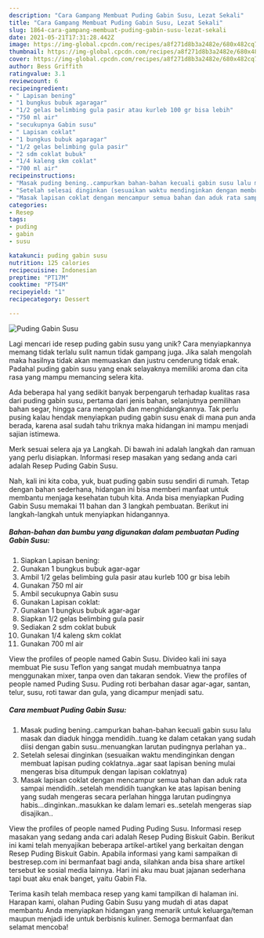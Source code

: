 ```yaml
---
description: "Cara Gampang Membuat Puding Gabin Susu, Lezat Sekali"
title: "Cara Gampang Membuat Puding Gabin Susu, Lezat Sekali"
slug: 1864-cara-gampang-membuat-puding-gabin-susu-lezat-sekali
date: 2021-05-21T17:31:28.442Z
image: https://img-global.cpcdn.com/recipes/a8f271d8b3a2482e/680x482cq70/puding-gabin-susu-foto-resep-utama.jpg
thumbnail: https://img-global.cpcdn.com/recipes/a8f271d8b3a2482e/680x482cq70/puding-gabin-susu-foto-resep-utama.jpg
cover: https://img-global.cpcdn.com/recipes/a8f271d8b3a2482e/680x482cq70/puding-gabin-susu-foto-resep-utama.jpg
author: Bess Griffith
ratingvalue: 3.1
reviewcount: 6
recipeingredient:
- " Lapisan bening"
- "1 bungkus bubuk agaragar"
- "1/2 gelas belimbing gula pasir atau kurleb 100 gr bisa lebih"
- "750 ml air"
- "secukupnya Gabin susu"
- " Lapisan coklat"
- "1 bungkus bubuk agaragar"
- "1/2 gelas belimbing gula pasir"
- "2 sdm coklat bubuk"
- "1/4 kaleng skm coklat"
- "700 ml air"
recipeinstructions:
- "Masak puding bening..campurkan bahan-bahan kecuali gabin susu lalu masak dan diaduk hingga mendidih..tuang ke dalam cetakan yang sudah diisi dengan gabin susu..menuangkan larutan pudingnya perlahan ya.."
- "Setelah selesai dinginkan (sesuaikan waktu mendinginkan dengan membuat lapisan puding coklatnya..agar saat lapisan bening mulai mengeras bisa ditumpuk dengan lapisan coklatnya)"
- "Masak lapisan coklat dengan mencampur semua bahan dan aduk rata sampai mendidih..setelah mendidih tuangkan ke atas lapisan bening yang sudah mengeras secara perlahan hingga larutan pudingnya habis...dinginkan..masukkan ke dalam lemari es..setelah mengeras siap disajikan.."
categories:
- Resep
tags:
- puding
- gabin
- susu

katakunci: puding gabin susu 
nutrition: 125 calories
recipecuisine: Indonesian
preptime: "PT17M"
cooktime: "PT54M"
recipeyield: "1"
recipecategory: Dessert

---
```



![Puding Gabin Susu](https://img-global.cpcdn.com/recipes/a8f271d8b3a2482e/680x482cq70/puding-gabin-susu-foto-resep-utama.jpg)

Lagi mencari ide resep puding gabin susu yang unik? Cara menyiapkannya memang tidak terlalu sulit namun tidak gampang juga. Jika salah mengolah maka hasilnya tidak akan memuaskan dan justru cenderung tidak enak. Padahal puding gabin susu yang enak selayaknya memiliki aroma dan cita rasa yang mampu memancing selera kita.

Ada beberapa hal yang sedikit banyak berpengaruh terhadap kualitas rasa dari puding gabin susu, pertama dari jenis bahan, selanjutnya pemilihan bahan segar, hingga cara mengolah dan menghidangkannya. Tak perlu pusing kalau hendak menyiapkan puding gabin susu enak di mana pun anda berada, karena asal sudah tahu triknya maka hidangan ini mampu menjadi sajian istimewa.

Merk sesuai selera aja ya Langkah. Di bawah ini adalah langkah dan ramuan yang perlu disiapkan. Informasi resep masakan yang sedang anda cari adalah Resep Puding Gabin Susu.


Nah, kali ini kita coba, yuk, buat puding gabin susu sendiri di rumah. Tetap dengan bahan sederhana, hidangan ini bisa memberi manfaat untuk membantu menjaga kesehatan tubuh kita. Anda bisa menyiapkan Puding Gabin Susu memakai 11 bahan dan 3 langkah pembuatan. Berikut ini langkah-langkah untuk menyiapkan hidangannya.

<!--inarticleads1-->

##### Bahan-bahan dan bumbu yang digunakan dalam pembuatan Puding Gabin Susu:

1. Siapkan  Lapisan bening:
1. Gunakan 1 bungkus bubuk agar-agar
1. Ambil 1/2 gelas belimbing gula pasir atau kurleb 100 gr bisa lebih
1. Gunakan 750 ml air
1. Ambil secukupnya Gabin susu
1. Gunakan  Lapisan coklat:
1. Gunakan 1 bungkus bubuk agar-agar
1. Siapkan 1/2 gelas belimbing gula pasir
1. Sediakan 2 sdm coklat bubuk
1. Gunakan 1/4 kaleng skm coklat
1. Gunakan 700 ml air


View the profiles of people named Gabin Susu. Divideo kali ini saya membuat Pie susu Teflon yang sangat mudah membuatnya tanpa menggunakan mixer, tanpa oven dan takaran sendok. View the profiles of people named Puding Susu. Puding roti berbahan dasar agar-agar, santan, telur, susu, roti tawar dan gula, yang dicampur menjadi satu. 

<!--inarticleads2-->

##### Cara membuat Puding Gabin Susu:

1. Masak puding bening..campurkan bahan-bahan kecuali gabin susu lalu masak dan diaduk hingga mendidih..tuang ke dalam cetakan yang sudah diisi dengan gabin susu..menuangkan larutan pudingnya perlahan ya..
1. Setelah selesai dinginkan (sesuaikan waktu mendinginkan dengan membuat lapisan puding coklatnya..agar saat lapisan bening mulai mengeras bisa ditumpuk dengan lapisan coklatnya)
1. Masak lapisan coklat dengan mencampur semua bahan dan aduk rata sampai mendidih..setelah mendidih tuangkan ke atas lapisan bening yang sudah mengeras secara perlahan hingga larutan pudingnya habis...dinginkan..masukkan ke dalam lemari es..setelah mengeras siap disajikan..


View the profiles of people named Puding Puding Susu. Informasi resep masakan yang sedang anda cari adalah Resep Puding Biskuit Gabin. Berikut ini kami telah menyajikan beberapa artikel-artikel yang berkaitan dengan Resep Puding Biskuit Gabin. Apabila informasi yang kami sampaikan di bestresep.com ini bermanfaat bagi anda, silahkan anda bisa share artikel tersebut ke sosial media lainnya. Hari ini aku mau buat jajanan sederhana tapi buat aku enak banget, yaitu Gabin Fla. 

Terima kasih telah membaca resep yang kami tampilkan di halaman ini. Harapan kami, olahan Puding Gabin Susu yang mudah di atas dapat membantu Anda menyiapkan hidangan yang menarik untuk keluarga/teman maupun menjadi ide untuk berbisnis kuliner. Semoga bermanfaat dan selamat mencoba!
